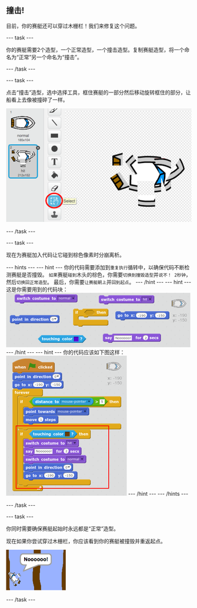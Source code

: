 ## 撞击!

目前，你的赛艇还可以穿过木栅栏！我们来修复这个问题。

\--- task \---

你的赛艇需要2个造型，一个正常造型，一个撞击造型。复制赛艇造型，将一个命名为“正常”另一个命名为“撞击”。

\--- /task \---

\--- task \---

点击“撞击”造型，选中选择工具，框住赛艇的一部分然后移动旋转框住的部分，让船看上去像被撞碎了一样。

![截屏](images/boat-hit-costume.png)

\--- /task \---

\--- task \---

现在为赛艇加入代码让它碰到棕色像素时分崩离析。

\--- hints \--- \--- hint \--- 你的代码需要添加到`重复执行`循转中，以确保代码不断检测赛艇是否撞毁。 `如果`赛艇`碰到`木头的棕色，你需要`切换到撞毁造型`并`说不！ 2秒钟`，然后`切换回正常造型`。 最后，你需要`让赛艇朝上`并`回到起点`。 \--- /hint \--- \--- hint \--- 这是你需要用到的代码块： ![screenshot](images/boat-hit-blocks.png) \--- /hint \--- \--- hint \--- 你的代码应该如下图这样： ![screenshot](images/boat-hit-code.png) \--- /hint \--- \--- /hints \---

\--- /task \---

\--- task \---

你同时需要确保赛艇起始时永远都是“正常”造型。

现在如果你尝试穿过木栅栏，你应该看到你的赛艇被撞毁并重返起点。

![截屏](images/boat-crash.png)

\--- /task \---